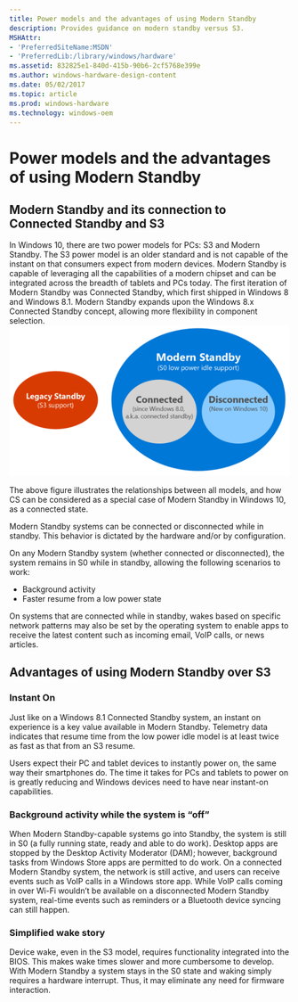 ```yaml
---
title: Power models and the advantages of using Modern Standby
description: Provides guidance on modern standby versus S3.
MSHAttr:
- 'PreferredSiteName:MSDN'
- 'PreferredLib:/library/windows/hardware'
ms.assetid: 832825e1-840d-415b-90b6-2cf5768e399e
ms.author: windows-hardware-design-content
ms.date: 05/02/2017
ms.topic: article
ms.prod: windows-hardware
ms.technology: windows-oem
---
```


# Power models and the advantages of using Modern Standby


## Modern Standby and its connection to Connected Standby and S3


In Windows 10, there are two power models for PCs: S3 and Modern Standby. The S3 power model is an older standard and is not capable of the instant on that consumers expect from modern devices. Modern Standby is capable of leveraging all the capabilities of a modern chipset and can be integrated across the breadth of tablets and PCs today. The first iteration of Modern Standby was Connected Standby, which first shipped in Windows 8 and Windows 8.1. Modern Standby expands upon the Windows 8.x Connected Standby concept, allowing more flexibility in component selection.![figure 2: the legacy and modern standby models.](../images/modern-standby.png)

The above figure illustrates the relationships between all models, and how CS can be considered as a special case of Modern Standby in Windows 10, as a connected state.

Modern Standby systems can be connected or disconnected while in standby. This behavior is dictated by the hardware and/or by configuration.

On any Modern Standby system (whether connected or disconnected), the system remains in S0 while in standby, allowing the following scenarios to work:

-   Background activity
-   Faster resume from a low power state

On systems that are connected while in standby, wakes based on specific network patterns may also be set by the operating system to enable apps to receive the latest content such as incoming email, VoIP calls, or news articles.

## Advantages of using Modern Standby over S3


### Instant On

Just like on a Windows 8.1 Connected Standby system, an instant on experience is a key value available in Modern Standby. Telemetry data indicates that resume time from the low power idle model is at least twice as fast as that from an S3 resume.

Users expect their PC and tablet devices to instantly power on, the same way their smartphones do. The time it takes for PCs and tablets to power on is greatly reducing and Windows devices need to have near instant-on capabilities.

### <a href="" id="background-activity-while-the-system-is--off-"></a>Background activity while the system is “off”

When Modern Standby-capable systems go into Standby, the system is still in S0 (a fully running state, ready and able to do work). Desktop apps are stopped by the Desktop Activity Moderator (DAM); however, background tasks from Windows Store apps are permitted to do work. On a connected Modern Standby system, the network is still active, and users can receive events such as VoIP calls in a Windows store app. While VoIP calls coming in over Wi-Fi wouldn’t be available on a disconnected Modern Standby system, real-time events such as reminders or a Bluetooth device syncing can still happen.

### Simplified wake story

Device wake, even in the S3 model, requires functionality integrated into the BIOS. This makes wake times slower and more cumbersome to develop. With Modern Standby a system stays in the S0 state and waking simply requires a hardware interrupt. Thus, it may eliminate any need for firmware interaction.

 

 






